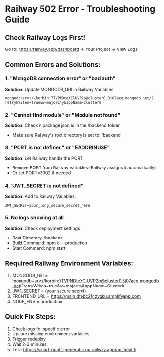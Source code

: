 # Railway 502 Error - Troubleshooting Guide

## Check Railway Logs First!
Go to: https://railway.app/dashboard → Your Project → View Logs

## Common Errors and Solutions:

### 1. "MongoDB connection error" or "bad auth"
**Solution**: Update MONGODB_URI in Railway Variables
```
mongodb+srv://korbin:7TVPNDteXClUVP2b@cluster0.3j07acq.mongodb.net/?retryWrites=true&w=majority&appName=Cluster0
```

### 2. "Cannot find module" or "Module not found"
**Solution**: Check if package.json is in the /backend folder
- Make sure Railway's root directory is set to: /backend

### 3. "PORT is not defined" or "EADDRINUSE"
**Solution**: Let Railway handle the PORT
- Remove PORT from Railway variables (Railway assigns it automatically)
- Or set PORT=3002 if needed

### 4. "JWT_SECRET is not defined"
**Solution**: Add to Railway Variables:
```
JWT_SECRET=your_long_secure_secret_here
```

### 5. No logs showing at all
**Solution**: Check deployment settings
- Root Directory: /backend
- Build Command: npm ci --production
- Start Command: npm start

## Required Railway Environment Variables:
1. MONGODB_URI = mongodb+srv://korbin:7TVPNDteXClUVP2b@cluster0.3j07acq.mongodb.net/?retryWrites=true&w=majority&appName=Cluster0
2. JWT_SECRET = (your secure secret)
3. FRONTEND_URL = https://main.dtpbc2f4zygku.amplifyapp.com
4. NODE_ENV = production

## Quick Fix Steps:
1. Check logs for specific error
2. Update missing environment variables
3. Trigger redeploy
4. Wait 2-3 minutes
5. Test: https://smart-quote-generator.up.railway.app/api/health